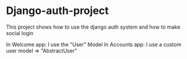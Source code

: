 # Django-auth-project

This project shows how to use the django auth system and how to make social login

In Welcome app: I use the "User" Model
In Accounts app: I use a custom user model => "AbstractUser"
